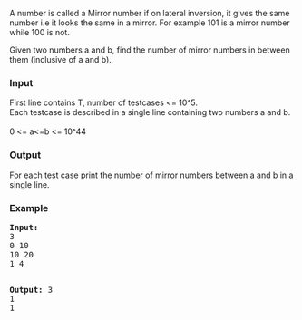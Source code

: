 <p>A number is called a Mirror number if on lateral inversion, it gives the same number i.e it looks the same in a mirror. For example 101 is a mirror number while 100 is not.&nbsp;</p>
<p>Given two numbers a and b, find the number of mirror numbers in between them (inclusive of a and b).<br></p>
<h3>Input</h3>
<p>First line contains T, number of testcases &lt;= 10^5.<br>Each testcase is described in a single line containing two numbers a and b.<br><br>0 &lt;= a&lt;=b &lt;= 10^44</p>
<h3>Output</h3>
<p>For each test case print the number of mirror numbers between a and b in a single line.</p>
<h3>Example</h3>
<pre><strong>Input:</strong>
3<br>0 10<br>10 20<br>1 4

<strong>Output:</strong>
3<br>1<br>1
</pre>